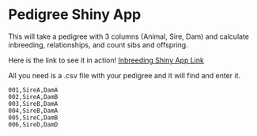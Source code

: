 # Pedigree Shiny App

This will take a pedigree with 3 columns (Animal, Sire, Dam) and calculate inbreeding, relationships, and count sibs and offspring. 

Here is the link to see it in action!
[Inbreeding Shiny App Link](https://austin-putz.shinyapps.io/Inbreeding/)

All you need is a .csv file with your pedigree and it will find and enter it. 

```
001,SireA,DamA
002,SireA,DamB
003,SireB,DamA
004,SireB,DamA
005,SireC,DamB
006,SireD,DamD
```
